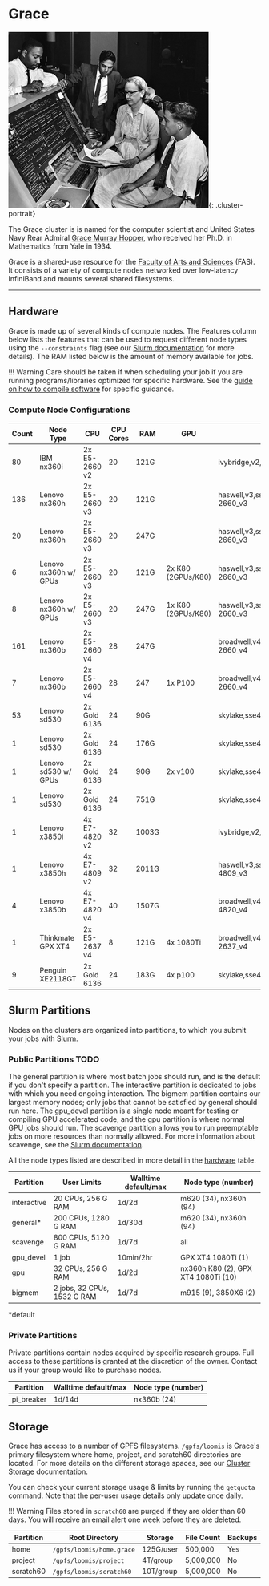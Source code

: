 # Grace

![Grace](/img/Grace-Hopper.jpg){: .cluster-portrait}

The Grace cluster is is named for the computer scientist and United States Navy Rear Admiral [Grace Murray Hopper](https://en.wikipedia.org/wiki/Grace_Hopper), who received her Ph.D. in Mathematics from Yale in 1934.

Grace is a shared-use resource for the [Faculty of Arts and Sciences](https://fas.yale.edu) (FAS). It consists of a variety of compute nodes networked over low-latency InfiniBand and mounts several shared filesystems.

- - -

## Hardware

Grace is made up of several kinds of compute nodes. The Features column below lists the features that can be used to request different node types using the `--constraints` flag (see our [Slurm documentation](/clusters-at-yale/job-scheduling/resource-requests#features-and-constraints) for more details). The RAM listed below is the amount of memory available for jobs.

!!! Warning
    Care should be taken if when scheduling your job if you are running programs/libraries optimized for specific hardware.
    See the [guide on how to compile software](/clusters-at-yale/applications/compile) for specific guidance.

### Compute Node Configurations

| Count | Node Type              | CPU                 | CPU Cores | RAM   |         GPU        | Features                                |
|-------|------------------------|---------------------|-----------|-------|--------------------|-----------------------------------------|
| 80    | IBM nx360i             | 2x E5-2660 v2       | 20        | 121G  |                    | ivybridge,v2,sse4_2,avx,E5-2660_v2      |
| 136   | Lenovo nx360h          | 2x E5-2660 v3       | 20        | 121G  |                    | haswell,v3,sse4_2,avx,avx2,E5-2660_v3   |
| 20    | Lenovo nx360h          | 2x E5-2660 v3       | 20        | 247G  |                    | haswell,v3,sse4_2,avx,avx2,E5-2660_v3   |
| 6     | Lenovo nx360h w/ GPUs  | 2x E5-2660 v3       | 20        | 121G  | 2x K80 (2GPUs/K80) | haswell,v3,sse4_2,avx,avx2,E5-2660_v3   |
| 8     | Lenovo nx360h w/ GPUs  | 2x E5-2660 v3       | 20        | 247G  | 1x K80 (2GPUs/K80) | haswell,v3,sse4_2,avx,avx2,E5-2660_v3   |
| 161   | Lenovo nx360b          | 2x E5-2660 v4       | 28        | 247G  |                    | broadwell,v4,sse4_2,avx,avx2,E5-2660_v4 |
| 7     | Lenovo nx360b          | 2x E5-2660 v4       | 28        | 247   | 1x P100            | broadwell,v4,sse4_2,avx,avx2,E5-2660_v4 |
| 53    | Lenovo sd530           | 2x Gold 6136        | 24        | 90G   |                    | skylake,sse4_2,avx,avx2,avx512,6136     |
| 1     | Lenovo sd530           | 2x Gold 6136        | 24        | 176G  |                    | skylake,sse4_2,avx,avx2,avx512,6126     |
| 1     | Lenovo sd530 w/ GPUs   | 2x Gold 6136        | 24        | 90G   | 2x v100            | skylake,sse4_2,avx,avx2,avx512,6136     |
| 1     | Lenovo sd530           | 2x Gold 6136        | 24        | 751G  |                    | skylake,sse4_2,avx,avx2,avx512,6136     |
| 1     | Lenovo x3850i          | 4x E7-4820 v2       | 32        | 1003G |                    | ivybridge,v2,sse4_2,avx,E7-4820_v2      |
| 1     | Lenovo x3850h          | 4x E7-4809 v2       | 32        | 2011G |                    | haswell,v3,sse4_2,avx,avx2,E7-4809_v3   |
| 4     | Lenovo x3850b          | 4x E7-4820 v4       | 40        | 1507G |                    | broadwell,v4,sse4_2,avx,avx2,E7-4820_v4 |
| 1     | Thinkmate GPX XT4      | 2x E5-2637 v4       | 8         | 121G  | 4x 1080Ti          | broadwell,v4,sse4_2,avx,avx2,E5-2637_v4 |
| 9     | Penguin XE2118GT       | 2x Gold 6136        | 24        | 183G  | 4x p100            | skylake,sse4_2,avx,avx2,avx512,6136     |

## Slurm Partitions

Nodes on the clusters are organized into partitions, to which you submit your jobs with [Slurm](/clusters-at-yale/job-scheduling/slurm).

### Public Partitions TODO

The general partition is where most batch jobs should run, and is the default if you don't specify a partition. The interactive partition is dedicated to jobs with which you need ongoing interaction. The bigmem partition contains our largest memory nodes; only jobs that cannot be satisfied by general should run here. The gpu_devel partition is a single node meant for testing or compiling GPU accelerated code, and the gpu partition is where normal GPU jobs should run. The scavenge partition allows you to run preemptable jobs on more resources than normally allowed. For more information about scavenge, see the [Slurm documentation](/clusters-at-yale/job-scheduling/scavenge).

All the node types listed are described in more detail in the [hardware](#hardware) table.

| Partition   | User Limits                 | Walltime default/max | Node type (number)                  |
|-------------|-----------------------------|----------------------|-------------------------------------|
| interactive | 20 CPUs, 256 G RAM          | 1d/2d                | m620 (34), nx360h (94)              |
| general*    | 200 CPUs, 1280 G RAM        | 1d/30d               | m620 (34), nx360h (94)              |
| scavenge    | 800 CPUs, 5120 G RAM        | 1d/7d                | all                                 |
| gpu_devel   | 1 job                       | 10min/2hr            | GPX XT4 1080Ti (1)                  |
| gpu         | 32 CPUs, 256 G RAM          | 1d/2d                | nx360h K80 (2), GPX XT4 1080Ti (10) |
| bigmem      | 2 jobs, 32 CPUs, 1532 G RAM | 1d/7d                | m915 (9), 3850X6 (2)                |

*default

### Private Partitions

Private partitions contain nodes acquired by specific research groups. Full access to these partitions is granted at the discretion of the owner. Contact us if your group would like to purchase nodes.

| Partition       | Walltime default/max | Node type (number)                                   |
|-----------------|----------------------|------------------------------------------------------|
| pi_breaker      | 1d/14d               | nx360b (24)                                          |

## Storage

Grace has access to a number of GPFS filesystems. `/gpfs/loomis` is Grace's primary filesystem where home, project, and scratch60 directories are located. For more details on the different storage spaces, see our [Cluster Storage](/clusters-at-yale/data/cluster-storage) documentation.

You can check your current storage usage & limits by running the `getquota` command. Note that the per-user usage details only update once daily.

!!! Warning
    Files stored in `scratch60` are purged if they are older than 60 days. You will receive an email alert one week before they are deleted.

|Partition  | Root Directory            | Storage     | File Count | Backups |
|-----------|---------------------------|-------------|------------|---------|
| home      | `/gpfs/loomis/home.grace` | 125G/user   | 500,000    | Yes     |
| project   | `/gpfs/loomis/project`    | 4T/group    | 5,000,000  | No      |
| scratch60 | `/gpfs/loomis/scratch60`  | 10T/group   | 5,000,000  | No      |
